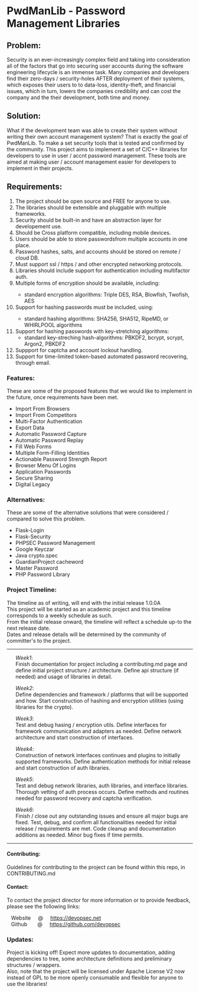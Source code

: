 <h1>PwdManLib - Password Management Libraries</h1>

<h2>Problem:</h2>
</p>
    Security is an ever-increasingly complex field and taking into consideration all of the factors that go into securing
    user accounts during the software engineering lifecycle is an immense task. Many companies and developers find their
    zero-days / security-holes AFTER deployment of their systems, which exposes their users to to data-loss, identity-theft, and financial issues, which in turn, lowers the companies credibility and can cost the company and the their
    development, both time and money.
</p>

<h2>Solution:</h2>
<p>
    What if the development team was able to create their system without writing their own account management system?
    That is exactly the goal of PwdManLib. To make a set security tools that is tested and confirmed by the community.
    This project aims to implement a set of C/C++ libraries for developers to use in user / accnt password management.
    These tools are aimed at making user / account management easier for developers to implement in their projects. 
</p>

<h2>Requirements:</h2>
<ol>
    <li>The project should be open source and FREE for anyone to use.</li>
    <li>The libraries should be extensible and pluggable with multiple frameworks.</li>
    <li>Security  should be built-in and have an abstraction layer for developement use.</li> 
    <li>Should be Cross platform compatible, including mobile devices.</li>
    <li>Users should be able to store passwordsfrom multiple accounts in one place.</li>
    <li>Password hashes, salts, and accounts should be stored on remote / cloud DB.</li>
    <li>Must support ssl / https / and other encrypted networking protocols.</li>
    <li>Libraries should include support for authentication including multifactor auth.</li>
    <li>Multiple forms of encryption should be available, including:</li>
    <ul>
        <li>standard encryption algorithms: Triple DES, RSA, Blowfish, Twofish, AES</li>
    </ul>
    <li>Support for hashing passwords must be included, using:</li>
    <ul>
        <li>standard hashing algorithms: SHA256, SHA512, RipeMD, or WHIRLPOOL algorithms</li>
    </ul>
    <li>Support for hashing passwords with key-stretching algorithms:
    <ul>
        <li>standard key-streching hash-algorithms:  PBKDF2, bcrypt, scrypt, Argon2, PBKDF2
    </ul>
    <li>Suppport for captcha and account lockout handling.
    <li>Support for time-limited token-based automated password recovering, through email.
</ol>

<h3>Features:</h3>
<p>These are some of the proposed features that we would like to implement in the future, once requirements have been met.</p>

<ul>
    <li>Import From Browsers</li>
    <li>Import From Competitors</li>
    <li>Multi-Factor Authentication</li>
    <li>Export Data</li>
    <li>Automatic Password Capture</li>
    <li>Automatic Password Replay</li>
    <li>Fill Web Forms</li>
    <li>Multiple Form-Filling Identities</li>
    <li>Actionable Password Strength Report</li>
    <li>Browser Menu Of Logins</li>
    <li>Application Passwords</li>
    <li>Secure Sharing</li>
    <li>Digital Legacy</li>
</ul>

<h3>Alternatives:</h3>
<p>These are some of the alternative solutions that were considered / compared to solve this problem.</p>

<ul>
    <li>Flask-Login</li>
    <li>Flask-Security</li>        
    <li>PHPSEC Password Management</li>
    <li>Google Keyczar</li>
    <li>Java crypto.spec</li>
    <li>GuardianProject cacheword</li>
    <li>Master Password</li>
    <li>PHP Password Library</li>
</ul>

<h3>Project Timeline:</h3>
<p>
    The timeline as of writing, will end with the initial release 1.0.0A<br>
    This project will be started as an academic project and this timeline corresponds to a weekly schedule as such.<br>
    From the initial release onward, the timeline will reflect a schedule up-to the next release date.<br>
    Dates and release details will be determined by the community of committer's to the project.<br>
</p>

---
<ul>
    <p><em>Week1</em>:<br>Finish documentation for project including a contributing.md page and define initial project structure / architecture.
                      Define api structure (if needed) and usage of libraries in detail.</p>
    <p><em>Week2</em>:<br>Define dependencies and framework / platforms that will be supported and how.
                      Start construction of hashing and encryption utilities (using libraries for the crypto).</p>
    <p><em>Week3</em>:<br>Test and debug hasing / encryption utils. Define interfaces for framework communication and adapters as needed. 
                      Define network architecture and start construction of interfaces.</p>
    <p><em>Week4</em>:<br>Construction of network interfaces continues and plugins to initially supported frameworks. 
                      Define authentication methods for initial release and start construction of auth libraries.</p>
    <p><em>Week5</em>:<br>Test and debug network libraries, auth libraries, and interface libraries. Thorough vetting of auth process occurs. 
                      Define methods and routines needed for password recovery and captcha verification.</p>
    <p><em>Week6</em>:<br>Finish / close out any outstanding issues and ensure all major bugs are fixed. Test, debug, and confirm all functionalities
                      needed for initial release / requirements are met. Code cleanup and documentation additions as needed. Minor bug fixes if time permits.</p>
</ul>

---
<h4>Contributing:</h4>
<p>Guidelines for contributing to the project can be found within this repo, in CONTRIBUTING.md</p>

<h4>Contact:</h4>
<p>To contact the project director for more information or to provide feedback, please see the following links:</p>

&nbsp;&nbsp;    Website          &nbsp; &nbsp;     @    &nbsp; &nbsp;      https://devopsec.net<br>
&nbsp;&nbsp;    Github    &nbsp; &nbsp; &nbsp;     @    &nbsp; &nbsp;      https://github.com/devopsec

<h3>Updates:</h3>
<p>
    Project is kicking off! Expect more updates to documentation, adding dependencies to tree, some architecture definitions and preliminary structures / wrappers.<br>
    Also, note that the project will be licensed under Apache License V2 now instead of GPL  to be more openly consumable and flexible for anyone to use the libraries! 
</p>
